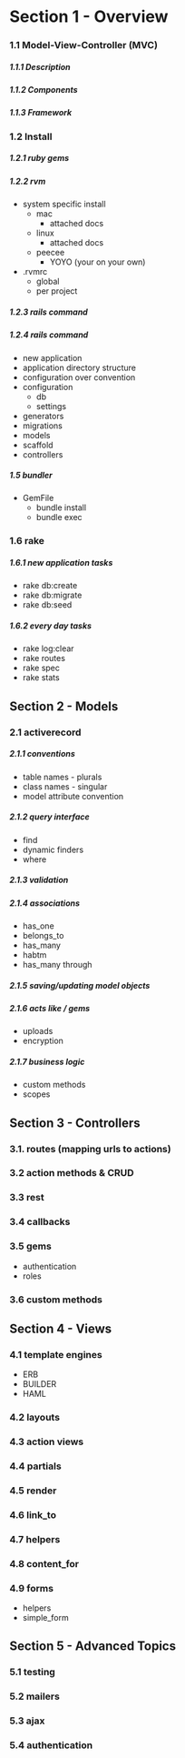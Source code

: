 # Section 1 - Overview

### 1.1 Model-View-Controller (MVC)
##### 1.1.1 Description 
##### 1.1.2 Components
##### 1.1.3 Framework


### 1.2 Install
##### 1.2.1 ruby gems
##### 1.2.2 rvm
   - system specific install 
     - mac
       - attached docs
     - linux
       - attached docs
     - peecee 
       - YOYO (your on your own)
   - .rvmrc 
     - global
     - per project                          

##### 1.2.3 rails command
##### 1.2.4 rails command
- new application
- application directory structure
- configuration over convention
- configuration 
  - db 
  - settings
- generators
- migrations
- models
- scaffold
- controllers

##### 1.5 bundler
- GemFile
  - bundle install
  - bundle exec <app>

### 1.6 rake
##### 1.6.1 new application tasks
- rake db:create
- rake db:migrate
- rake db:seed    

##### 1.6.2 every day tasks 
- rake log:clear
- rake routes
- rake spec 
- rake stats    

## Section 2 - Models

### 2.1 activerecord            

##### 2.1.1 conventions
- table names - plurals
- class names - singular
- model attribute convention

##### 2.1.2 query interface
- find
- dynamic finders
- where

##### 2.1.3  validation

##### 2.1.4 associations
- has_one
- belongs_to
- has_many
- habtm 
- has_many through

##### 2.1.5 saving/updating model objects

##### 2.1.6 acts like / gems
- uploads
- encryption

##### 2.1.7 business logic
- custom methods 
- scopes    

## Section 3 - Controllers

### 3.1. routes (mapping urls to actions)

### 3.2 action methods & CRUD

### 3.3 rest

### 3.4 callbacks

### 3.5 gems
- authentication
- roles

### 3.6 custom methods

## Section 4 - Views 

### 4.1 template engines
- ERB
- BUILDER
- HAML

### 4.2 layouts

### 4.3 action views

### 4.4 partials

### 4.5 render 

### 4.6 link_to

### 4.7 helpers

### 4.8 content_for

### 4.9 forms
- helpers
- simple_form   

## Section 5 - Advanced Topics

### 5.1 testing 

### 5.2 mailers

### 5.3 ajax 

### 5.4 authentication
